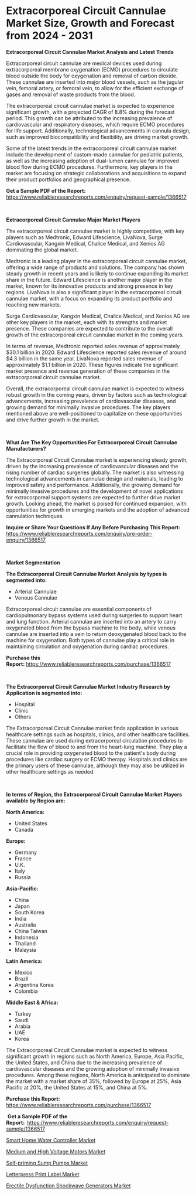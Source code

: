 <p><h1>Extracorporeal Circuit Cannulae Market Size, Growth and Forecast from 2024 - 2031</h1></p><p><strong>Extracorporeal Circuit Cannulae Market Analysis and Latest Trends</strong></p>
<p><p>Extracorporeal circuit cannulae are medical devices used during extracorporeal membrane oxygenation (ECMO) procedures to circulate blood outside the body for oxygenation and removal of carbon dioxide. These cannulae are inserted into major blood vessels, such as the jugular vein, femoral artery, or femoral vein, to allow for the efficient exchange of gases and removal of waste products from the blood.</p><p>The extracorporeal circuit cannulae market is expected to experience significant growth, with a projected CAGR of 8.8% during the forecast period. This growth can be attributed to the increasing prevalence of cardiovascular and respiratory diseases, which require ECMO procedures for life support. Additionally, technological advancements in cannula design, such as improved biocompatibility and flexibility, are driving market growth.</p><p>Some of the latest trends in the extracorporeal circuit cannulae market include the development of custom-made cannulae for pediatric patients, as well as the increasing adoption of dual-lumen cannulae for improved blood flow during ECMO procedures. Furthermore, key players in the market are focusing on strategic collaborations and acquisitions to expand their product portfolios and geographical presence.</p></p>
<p><strong>Get a Sample PDF of the Report:&nbsp;</strong> <a href="https://www.reliableresearchreports.com/enquiry/request-sample/1366517">https://www.reliableresearchreports.com/enquiry/request-sample/1366517</a></p>
<p>&nbsp;</p>
<p><strong>Extracorporeal Circuit Cannulae Major Market Players</strong></p>
<p><p>The extracorporeal circuit cannulae market is highly competitive, with key players such as Medtronic, Edward Lifescience, LivaNova, Surge Cardiovascular, Kangxin Medical, Chalice Medical, and Xenios AG dominating the global market. </p><p>Medtronic is a leading player in the extracorporeal circuit cannulae market, offering a wide range of products and solutions. The company has shown steady growth in recent years and is likely to continue expanding its market share in the future. Edward Lifescience is another major player in the market, known for its innovative products and strong presence in key regions. LivaNova is also a significant player in the extracorporeal circuit cannulae market, with a focus on expanding its product portfolio and reaching new markets.</p><p>Surge Cardiovascular, Kangxin Medical, Chalice Medical, and Xenios AG are other key players in the market, each with its strengths and market presence. These companies are expected to contribute to the overall growth of the extracorporeal circuit cannulae market in the coming years.</p><p>In terms of revenue, Medtronic reported sales revenue of approximately $30.1 billion in 2020. Edward Lifescience reported sales revenue of around $4.3 billion in the same year. LivaNova reported sales revenue of approximately $1.1 billion in 2020. These figures indicate the significant market presence and revenue generation of these companies in the extracorporeal circuit cannulae market.</p><p>Overall, the extracorporeal circuit cannulae market is expected to witness robust growth in the coming years, driven by factors such as technological advancements, increasing prevalence of cardiovascular diseases, and growing demand for minimally invasive procedures. The key players mentioned above are well-positioned to capitalize on these opportunities and drive further growth in the market.</p></p>
<p>&nbsp;</p>
<p><strong>What Are The Key Opportunities For Extracorporeal Circuit Cannulae Manufacturers?</strong></p>
<p><p>The Extracorporeal Circuit Cannulae market is experiencing steady growth, driven by the increasing prevalence of cardiovascular diseases and the rising number of cardiac surgeries globally. The market is also witnessing technological advancements in cannulae design and materials, leading to improved safety and performance. Additionally, the growing demand for minimally invasive procedures and the development of novel applications for extracorporeal support systems are expected to further drive market growth. Looking ahead, the market is poised for continued expansion, with opportunities for growth in emerging markets and the adoption of advanced cannulation techniques.</p></p>
<p><strong>Inquire or Share Your Questions If Any Before Purchasing This Report:</strong> <a href="https://www.reliableresearchreports.com/enquiry/pre-order-enquiry/1366517">https://www.reliableresearchreports.com/enquiry/pre-order-enquiry/1366517</a></p>
<p>&nbsp;</p>
<p><strong>Market Segmentation</strong></p>
<p><strong>The Extracorporeal Circuit Cannulae Market Analysis by types is segmented into:</strong></p>
<p><ul><li>Arterial Cannulae</li><li>Venous Cannulae</li></ul></p>
<p><p>Extracorporeal circuit cannulae are essential components of cardiopulmonary bypass systems used during surgeries to support heart and lung function. Arterial cannulae are inserted into an artery to carry oxygenated blood from the bypass machine to the body, while venous cannulae are inserted into a vein to return deoxygenated blood back to the machine for oxygenation. Both types of cannulae play a critical role in maintaining circulation and oxygenation during cardiac procedures.</p></p>
<p><strong>Purchase this Report:&nbsp;</strong><a href="https://www.reliableresearchreports.com/purchase/1366517">https://www.reliableresearchreports.com/purchase/1366517</a></p>
<p>&nbsp;</p>
<p><strong>The Extracorporeal Circuit Cannulae Market Industry Research by Application is segmented into:</strong></p>
<p><ul><li>Hospital</li><li>Clinic</li><li>Others</li></ul></p>
<p><p>The Extracorporeal Circuit Cannulae market finds application in various healthcare settings such as hospitals, clinics, and other healthcare facilities. These cannulae are used during extracorporeal circulation procedures to facilitate the flow of blood to and from the heart-lung machine. They play a crucial role in providing oxygenated blood to the patient's body during procedures like cardiac surgery or ECMO therapy. Hospitals and clinics are the primary users of these cannulae, although they may also be utilized in other healthcare settings as needed.</p></p>
<p>&nbsp;</p>
<p><strong>In terms of Region, the Extracorporeal Circuit Cannulae Market Players available by Region are:</strong></p>
<p>
    <p> <strong> North America: </strong>
        <ul>
            <li>United States</li>
            <li>Canada</li>
        </ul>
        </p> 
    <p> <strong> Europe: </strong>
        <ul>
            <li>Germany</li>
            <li>France</li>
            <li>U.K.</li>
            <li>Italy</li>
            <li>Russia</li>
        </ul>
        </p> 
    <p> <strong> Asia-Pacific: </strong>
        <ul>
            <li>China</li>
            <li>Japan</li>
            <li>South Korea</li>
            <li>India</li>
            <li>Australia</li>
            <li>China Taiwan</li>
            <li>Indonesia</li>
            <li>Thailand</li>
            <li>Malaysia</li>
        </ul>
        </p> 
    <p> <strong> Latin America: </strong>
        <ul>
            <li>Mexico</li>
            <li>Brazil</li>
            <li>Argentina Korea</li>
            <li>Colombia</li>
        </ul>
        </p> 
    <p> <strong> Middle East & Africa: </strong>
        <ul>
            <li>Turkey</li>
            <li>Saudi</li>
            <li>Arabia</li>
            <li>UAE</li>
            <li>Korea</li>
        </ul>
    </p>
    </p>
<p><p>The Extracorporeal Circuit Cannulae market is expected to witness significant growth in regions such as North America, Europe, Asia Pacific, the United States, and China due to the increasing prevalence of cardiovascular diseases and the growing adoption of minimally invasive procedures. Among these regions, North America is anticipated to dominate the market with a market share of 35%, followed by Europe at 25%, Asia Pacific at 20%, the United States at 15%, and China at 5%.</p></p>
<p><strong>Purchase this Report: </strong><a href="https://www.reliableresearchreports.com/purchase/1366517">https://www.reliableresearchreports.com/purchase/1366517</a></p>
<p>&nbsp;<strong>Get a Sample PDF of the Report:&nbsp;&nbsp;</strong><a href="https://www.reliableresearchreports.com/enquiry/request-sample/1366517">https://www.reliableresearchreports.com/enquiry/request-sample/1366517</a></p>
<p><strong></strong></p>
<p><p><a href="https://medium.com/p/07976c26a05c/edit">Smart Home Water Controller Market</a></p><p><a href="https://medium.com/p/5798521451d9/edit">Medium and High Voltage Motors Market</a></p><p><a href="https://medium.com/p/1174de92e511/edit">Self-priming Sump Pumps Market</a></p><p><a href="https://github.com/julyju69/Market-Research-Report-List-1/blob/main/letterpress-print-label-market.md">Letterpress Print Label Market</a></p><p><a href="https://github.com/gdfhhhj/Market-Research-Report-List-3/blob/main/erectile-dysfunction-shockwave-generators-market.md">Erectile Dysfunction Shockwave Generators Market</a></p></p>